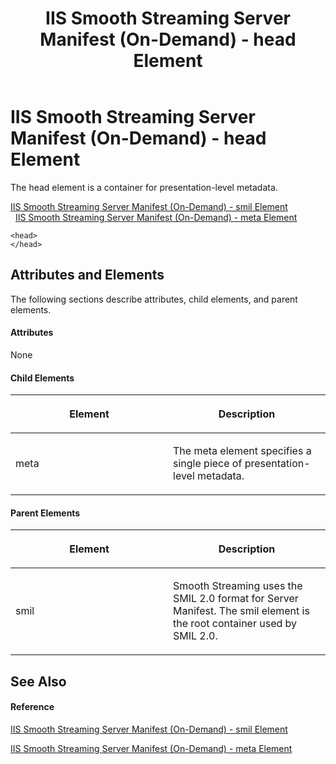﻿---
title: IIS Smooth Streaming Server Manifest (On-Demand) - head Element
TOCTitle: <head>
ms:assetid: eccabd5a-9046-4e6a-9654-ef1f9f632461
ms:mtpsurl: https://msdn.microsoft.com/en-us/library/Ee230821(v=VS.90)
ms:contentKeyID: 22049449
ms.date: 05/02/2012
mtps_version: v=VS.90
---

# IIS Smooth Streaming Server Manifest (On-Demand) - head Element

The head element is a container for presentation-level metadata.

[IIS Smooth Streaming Server Manifest (On-Demand) - smil Element](iis-smooth-streaming-server-manifest-on-demand-smil-element.md)  
  [IIS Smooth Streaming Server Manifest (On-Demand) - meta Element](iis-smooth-streaming-server-manifest-on-demand-meta-element.md)  

    <head>
    </head>

## Attributes and Elements

The following sections describe attributes, child elements, and parent elements.

#### Attributes

None

#### Child Elements

<table>
<colgroup>
<col style="width: 50%" />
<col style="width: 50%" />
</colgroup>
<thead>
<tr class="header">
<th><p>Element</p></th>
<th><p>Description</p></th>
</tr>
</thead>
<tbody>
<tr class="odd">
<td><p>meta</p></td>
<td><p>The meta element specifies a single piece of presentation-level metadata.</p></td>
</tr>
</tbody>
</table>


#### Parent Elements

<table>
<colgroup>
<col style="width: 50%" />
<col style="width: 50%" />
</colgroup>
<thead>
<tr class="header">
<th><p>Element</p></th>
<th><p>Description</p></th>
</tr>
</thead>
<tbody>
<tr class="odd">
<td><p>smil</p></td>
<td><p>Smooth Streaming uses the SMIL 2.0 format for Server Manifest. The smil element is the root container used by SMIL 2.0.</p></td>
</tr>
</tbody>
</table>


## See Also

#### Reference

[IIS Smooth Streaming Server Manifest (On-Demand) - smil Element](iis-smooth-streaming-server-manifest-on-demand-smil-element.md)

[IIS Smooth Streaming Server Manifest (On-Demand) - meta Element](iis-smooth-streaming-server-manifest-on-demand-meta-element.md)

